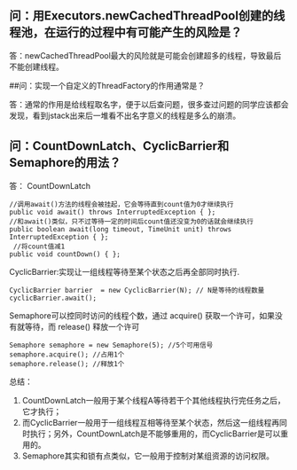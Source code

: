 ## 问：用Executors.newCachedThreadPool创建的线程池，在运行的过程中有可能产生的风险是？

答：newCachedThreadPool最大的风险就是可能会创建超多的线程，导致最后不能创建线程。

##问：实现一个自定义的ThreadFactory的作用通常是？

答：通常的作用是给线程取名字，便于以后查问题，很多查过问题的同学应该都会发现，看到jstack出来后一堆看不出名字意义的线程是多么的崩溃。

## 问：CountDownLatch、CyclicBarrier和Semaphore的用法？

答：
CountDownLatch
```
//调用await()方法的线程会被挂起，它会等待直到count值为0才继续执行
public void await() throws InterruptedException { };   
//和await()类似，只不过等待一定的时间后count值还没变为0的话就会继续执行
public boolean await(long timeout, TimeUnit unit) throws InterruptedException { };  
 //将count值减1
public void countDown() { }; 
```

CyclicBarrier:实现让一组线程等待至某个状态之后再全部同时执行.
```
CyclicBarrier barrier  = new CyclicBarrier(N); // N是等待的线程数量
cyclicBarrier.await();
```
Semaphore可以控同时访问的线程个数，通过 acquire() 获取一个许可，如果没有就等待，而 release() 释放一个许可
```
Semaphore semaphore = new Semaphore(5); //5个可用信号
semaphore.acquire(); //占用1个
semaphore.release(); //释放1个
```
总结：
1. CountDownLatch一般用于某个线程A等待若干个其他线程执行完任务之后，它才执行；
2. 而CyclicBarrier一般用于一组线程互相等待至某个状态，然后这一组线程再同时执行；另外，CountDownLatch是不能够重用的，而CyclicBarrier是可以重用的。
3. Semaphore其实和锁有点类似，它一般用于控制对某组资源的访问权限。

